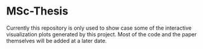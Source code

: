 # MSc-Thesis

Currently this repository is only used to show case some of the interactive visualization plots generated by this project. Most of the code and the paper themselves will be added at a later date. 
